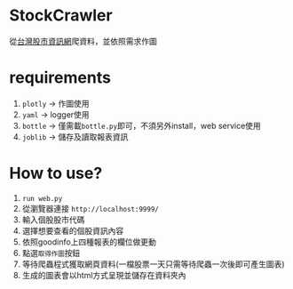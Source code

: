 # StockCrawler
從[台灣股市資訊網](https://goodinfo.tw/StockInfo/index.asp)爬資料，並依照需求作圖

# requirements
1. `plotly` -> 作圖使用
2. `yaml` -> logger使用
3. `bottle` -> 僅需載`bottle.py`即可，不須另外install，web service使用
4. `joblib` -> 儲存及讀取報表資訊

# How to use?
1. `run web.py`
2. 從瀏覽器連接 `http://localhost:9999/`
3. 輸入個股股市代碼
4. 選擇想要查看的個股資訊內容
5. 依照goodinfo上四種報表的欄位做更動
6. 點選`取得作圖`按鈕
7. 等待爬蟲程式獲取網頁資料(一檔股票一天只需等待爬蟲一次後即可產生圖表)
8. 生成的圖表會以html方式呈現並儲存在資料夾內
